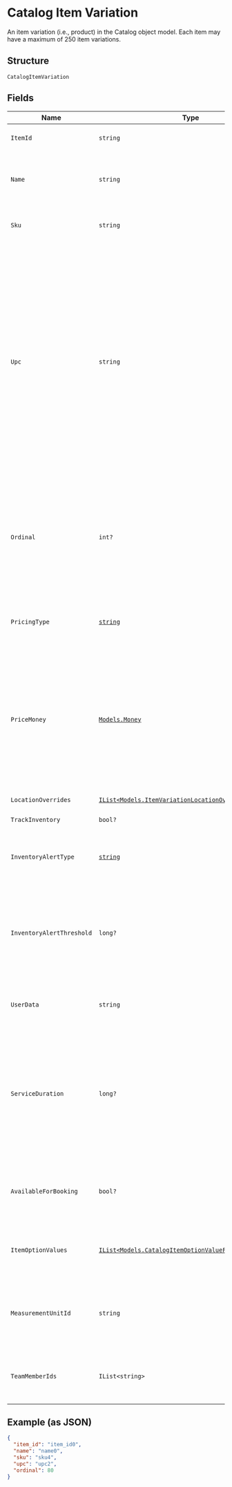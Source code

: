 
# Catalog Item Variation

An item variation (i.e., product) in the Catalog object model. Each item
may have a maximum of 250 item variations.

## Structure

`CatalogItemVariation`

## Fields

| Name | Type | Tags | Description |
|  --- | --- | --- | --- |
| `ItemId` | `string` | Optional | The ID of the `CatalogItem` associated with this item variation. |
| `Name` | `string` | Optional | The item variation's name. This is a searchable attribute for use in applicable query filters, and its value length is of Unicode code points. |
| `Sku` | `string` | Optional | The item variation's SKU, if any. This is a searchable attribute for use in applicable query filters. |
| `Upc` | `string` | Optional | The universal product code (UPC) of the item variation, if any. This is a searchable attribute for use in applicable query filters.<br><br>The value of this attribute should be a number of 12-14 digits long.  This restriction is enforced on the Square Seller Dashboard,<br>Square Point of Sale or Retail Point of Sale apps, where this attribute shows in the GTIN field. If a non-compliant UPC value is assigned<br>to this attribute using the API, the value is not editable on the Seller Dashboard, Square Point of Sale or Retail Point of Sale apps<br>unless it is updated to fit the expected format. |
| `Ordinal` | `int?` | Optional | The order in which this item variation should be displayed. This value is read-only. On writes, the ordinal<br>for each item variation within a parent `CatalogItem` is set according to the item variations's<br>position. On reads, the value is not guaranteed to be sequential or unique. |
| `PricingType` | [`string`](/doc/models/catalog-pricing-type.md) | Optional | Indicates whether the price of a CatalogItemVariation should be entered manually at the time of sale. |
| `PriceMoney` | [`Models.Money`](/doc/models/money.md) | Optional | Represents an amount of money. `Money` fields can be signed or unsigned.<br>Fields that do not explicitly define whether they are signed or unsigned are<br>considered unsigned and can only hold positive amounts. For signed fields, the<br>sign of the value indicates the purpose of the money transfer. See<br>[Working with Monetary Amounts](https://developer.squareup.com/docs/build-basics/working-with-monetary-amounts)<br>for more information. |
| `LocationOverrides` | [`IList<Models.ItemVariationLocationOverrides>`](/doc/models/item-variation-location-overrides.md) | Optional | Per-location price and inventory overrides. |
| `TrackInventory` | `bool?` | Optional | If `true`, inventory tracking is active for the variation. |
| `InventoryAlertType` | [`string`](/doc/models/inventory-alert-type.md) | Optional | Indicates whether Square should alert the merchant when the inventory quantity of a CatalogItemVariation is low. |
| `InventoryAlertThreshold` | `long?` | Optional | If the inventory quantity for the variation is less than or equal to this value and `inventory_alert_type`<br>is `LOW_QUANTITY`, the variation displays an alert in the merchant dashboard.<br><br>This value is always an integer. |
| `UserData` | `string` | Optional | Arbitrary user metadata to associate with the item variation. This attribute value length is of Unicode code points. |
| `ServiceDuration` | `long?` | Optional | If the `CatalogItem` that owns this item variation is of type<br>`APPOINTMENTS_SERVICE`, then this is the duration of the service in milliseconds. For<br>example, a 30 minute appointment would have the value `1800000`, which is equal to<br>30 (minutes) * 60 (seconds per minute) * 1000 (milliseconds per second). |
| `AvailableForBooking` | `bool?` | Optional | If the `CatalogItem` that owns this item variation is of type<br>`APPOINTMENTS_SERVICE`, a bool representing whether this service is available for booking. |
| `ItemOptionValues` | [`IList<Models.CatalogItemOptionValueForItemVariation>`](/doc/models/catalog-item-option-value-for-item-variation.md) | Optional | List of item option values associated with this item variation. Listed<br>in the same order as the item options of the parent item. |
| `MeasurementUnitId` | `string` | Optional | ID of the ‘CatalogMeasurementUnit’ that is used to measure the quantity<br>sold of this item variation. If left unset, the item will be sold in<br>whole quantities. |
| `TeamMemberIds` | `IList<string>` | Optional | Tokens of employees that can perform the service represented by this variation. Only valid for<br>variations of type `APPOINTMENTS_SERVICE`. |

## Example (as JSON)

```json
{
  "item_id": "item_id0",
  "name": "name0",
  "sku": "sku4",
  "upc": "upc2",
  "ordinal": 80
}
```

